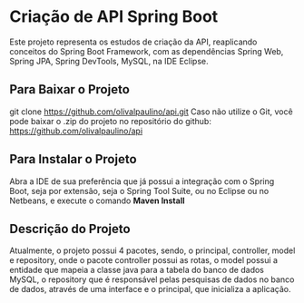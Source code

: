 # Criação de API Spring Boot

Este projeto representa os estudos de criação da API, reaplicando conceitos do Spring Boot Framework, com as dependências Spring Web, Spring JPA, Spring DevTools, MySQL, na IDE Eclipse.

## Para Baixar o Projeto

git clone https://github.com/olivalpaulino/api.git 
Caso não utilize o Git, você pode baixar o .zip do projeto no repositório do github: https://github.com/olivalpaulino/api

## Para Instalar o Projeto

Abra a IDE de sua preferência que já possui a integração com o Spring Boot, seja por extensão, seja o Spring Tool Suite, ou no Eclipse ou no Netbeans, e execute o comando **Maven Install**

## Descrição do Projeto

Atualmente, o projeto possui 4 pacotes, sendo, o principal, controller, model e repository, onde o pacote controller possui as rotas, o model possui a entidade que mapeia a classe java para a tabela do banco de dados MySQL, o repository que é responsável pelas pesquisas de dados no banco de dados, através de uma interface e o principal, que inicializa a aplicação.

